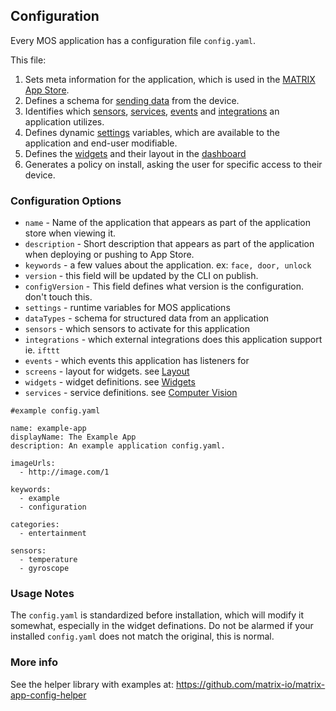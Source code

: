 ## Configuration

Every MOS application has a configuration file `config.yaml`.

This file:

1. Sets meta information for the application, which is used in the [MATRIX App Store](http://apps.matrix.one).
1. Defines a schema for [sending data](data-types.md) from the device.
1. Identifies which [sensors](../reference/sensors/#configuration), [services](../reference/computer-vision/#configuration), [events](../reference/crosstalk.md ) and [integrations](../reference/integrations/#configuration) an application utilizes.
1. Defines dynamic [settings](../reference/system/#settings) variables, which are available to the application and end-user modifiable.
1. Defines the [widgets](../reference/widgets.md) and their layout in the [dashboard](dashboard.md)
1. Generates a policy on install, asking the user for specific access to their device.

### Configuration Options
* `name` - Name of the application that appears as part of the application store when viewing it.
* `description` - Short description that appears as part of the application when deploying or pushing to App Store.
* `keywords` - a few values about the application. ex: `face, door, unlock`
* `version` - this field will be updated by the CLI on publish.
* `configVersion` - This field defines what version is the configuration. don't touch this. 
* `settings` - runtime variables for MOS applications
* `dataTypes` - schema for structured data from an application
* `sensors` - which sensors to activate for this application
* `integrations` - which external integrations does this application support ie. `ifttt`
* `events` - which events this application has listeners for 
* `screens` - layout for widgets. see [Layout](dashboard.md#layout)
* `widgets` - widget definitions. see [Widgets](dashboard.md#widgets)
* `services` - service definitions. see [Computer Vision](../reference/computer-vision.md)

```language-yaml
#example config.yaml

name: example-app
displayName: The Example App
description: An example application config.yaml.

imageUrls:
  - http://image.com/1

keywords:
  - example
  - configuration

categories:
  - entertainment

sensors:
  - temperature
  - gyroscope
```

### Usage Notes
The `config.yaml` is standardized before installation, which will modify it somewhat, especially in the widget definations. Do not be alarmed if your installed `config.yaml` does not match the original, this is normal.

### More info
See the helper library with examples at: <https://github.com/matrix-io/matrix-app-config-helper>



